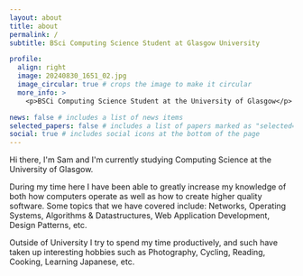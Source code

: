 ```yaml
---
layout: about
title: about
permalink: /
subtitle: BSci Computing Science Student at Glasgow University

profile:
  align: right
  image: 20240830_1651_02.jpg
  image_circular: true # crops the image to make it circular
  more_info: >
    <p>BSCi Computing Science Student at the University of Glasgow</p>

news: false # includes a list of news items
selected_papers: false # includes a list of papers marked as "selected={true}"
social: true # includes social icons at the bottom of the page
---
```


Hi there, I'm Sam and I'm currently studying Computing Science at the University of Glasgow.

During my time here I have been able to greatly increase my knowledge of both how computers operate as well as how to create higher quality software. Some topics that we have covered include: Networks, Operating Systems, Algorithms & Datastructures, Web Application Development, Design Patterns, etc.

Outside of University I try to spend my time productively, and such have taken up interesting hobbies such as Photography, Cycling, Reading, Cooking, Learning Japanese, etc.